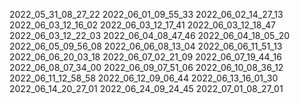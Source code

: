 
2022_05_31_08_27_22
2022_06_01_09_55_33
2022_06_02_14_27_13
2022_06_03_12_16_02
2022_06_03_12_17_41
2022_06_03_12_18_47
2022_06_03_12_22_03
2022_06_04_08_47_46
2022_06_04_18_05_20
2022_06_05_09_56_08
2022_06_06_08_13_04
2022_06_06_11_51_13
2022_06_06_20_03_18
2022_06_07_02_21_09
2022_06_07_19_44_16
2022_06_08_07_34_00
2022_06_09_07_51_06
2022_06_10_08_36_12
2022_06_11_12_58_58
2022_06_12_09_06_44
2022_06_13_16_01_30
2022_06_14_20_27_01
2022_06_24_09_24_45
2022_07_01_08_27_01